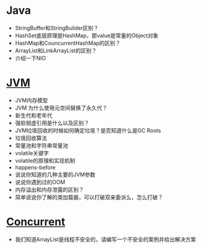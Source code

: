 
# Java
* StringBuffer和StringBuilder区别？
* HashSet底层原理是HashMap，那value是常量的Object对象
* HashMap和CouncurrentHashMap的区别？
* ArrayList和LinkArrayList的区别？
* 介绍一下NIO

# [JVM](https://www.yuque.com/anjingdemeinanzi-8k0vg/oyy4o2/ride27)
* JVM内存模型
* JVM 为什么使用元空间替换了永久代？
* 新生代和老年代
* 强软弱虚引用是什么以及区别？
* JVM垃圾回收的时候如何确定垃圾？是否知道什么是GC Roots
* 垃圾回收算法
* 常量池和字符串常量池
* volatile关键字
* volatile的原理和实现机制
* happens-before
* 说说你知道的几种主要的JVM参数
* 说说你遇到过的OOM
* 内存溢出和内存泄露的区别？
* 简单说说你了解的类加载器，可以打破双亲委派么，怎么打破？

# [Concurrent](https://www.yuque.com/anjingdemeinanzi-8k0vg/oyy4o2/vdzflu)
* 我们知道ArrayList是线程不安全的，请编写一个不安全的案例并给出解决方案

